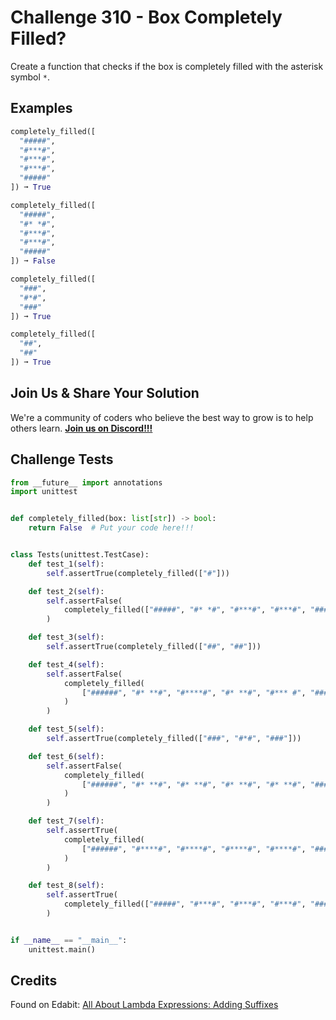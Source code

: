 # Challenge 310 - Box Completely Filled?

Create a function that checks if the box is completely filled with the asterisk symbol `*`.

## Examples
```python
completely_filled([
  "#####",
  "#***#",
  "#***#",
  "#***#",
  "#####"
]) ➞ True

completely_filled([
  "#####",
  "#* *#",
  "#***#",
  "#***#",
  "#####"
]) ➞ False

completely_filled([
  "###",
  "#*#",
  "###"
]) ➞ True

completely_filled([
  "##",
  "##"
]) ➞ True
```
## Join Us & Share Your Solution

We're a community of coders who believe the best way to grow is to help others learn. **[Join us on Discord!!!]("https"://discord.gg/sfHykntuGy)**

## Challenge Tests
```python
from __future__ import annotations
import unittest


def completely_filled(box: list[str]) -> bool:
    return False  # Put your code here!!!


class Tests(unittest.TestCase):
    def test_1(self):
        self.assertTrue(completely_filled(["#"]))

    def test_2(self):
        self.assertFalse(
            completely_filled(["#####", "#* *#", "#***#", "#***#", "#####"])
        )

    def test_3(self):
        self.assertTrue(completely_filled(["##", "##"]))

    def test_4(self):
        self.assertFalse(
            completely_filled(
                ["######", "#* **#", "#****#", "#* **#", "#*** #", "######"]
            )
        )

    def test_5(self):
        self.assertTrue(completely_filled(["###", "#*#", "###"]))

    def test_6(self):
        self.assertFalse(
            completely_filled(
                ["######", "#* **#", "#* **#", "#* **#", "#* **#", "######"]
            )
        )

    def test_7(self):
        self.assertTrue(
            completely_filled(
                ["######", "#****#", "#****#", "#****#", "#****#", "######"]
            )
        )

    def test_8(self):
        self.assertTrue(
            completely_filled(["#####", "#***#", "#***#", "#***#", "#####"])
        )


if __name__ == "__main__":
    unittest.main()
```
## Credits

Found on Edabit: [All About Lambda Expressions: Adding Suffixes](https://edabit.com/challenge/nn7JKRBfq8iDcX8ZB)
